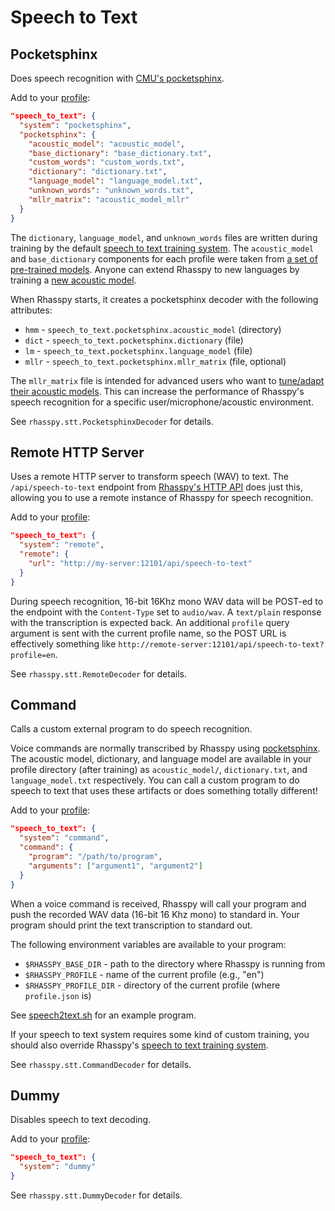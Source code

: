 # Speech to Text

## Pocketsphinx

Does speech recognition with [CMU's pocketsphinx](https://github.com/cmusphinx/pocketsphinx).

Add to your [profile](profiles.md):

```json
"speech_to_text": {
  "system": "pocketsphinx",
  "pocketsphinx": {
    "acoustic_model": "acoustic_model",
    "base_dictionary": "base_dictionary.txt",
    "custom_words": "custom_words.txt",
    "dictionary": "dictionary.txt",
    "language_model": "language_model.txt",
    "unknown_words": "unknown_words.txt",
    "mllr_matrix": "acoustic_model_mllr"
  }
}
```

The `dictionary`, `language_model`, and `unknown_words` files are written during training by the default [speech to text training system](training.md#how-it-works). The `acoustic_model` and `base_dictionary` components for each profile were taken from [a set of pre-trained models](https://sourceforge.net/projects/cmusphinx/files/Acoustic%20and%20Language%20Models/). Anyone can extend Rhasspy to new languages by training a [new acoustic model](https://cmusphinx.github.io/wiki/tutorialam).

When Rhasspy starts, it creates a pocketsphinx decoder with the following attributes:

* `hmm` - `speech_to_text.pocketsphinx.acoustic_model` (directory)
* `dict` - `speech_to_text.pocketsphinx.dictionary` (file)
* `lm` - `speech_to_text.pocketsphinx.language_model` (file)
* `mllr` - `speech_to_text.pocketsphinx.mllr_matrix` (file, optional)

The `mllr_matrix` file is intended for advanced users who want to [tune/adapt their acoustic models](https://cmusphinx.github.io/wiki/tutorialadapt). This can increase the performance of Rhasspy's speech recognition for a specific user/microphone/acoustic environment.

See `rhasspy.stt.PocketsphinxDecoder` for details.

## Remote HTTP Server

Uses a remote HTTP server to transform speech (WAV) to text.
The `/api/speech-to-text` endpoint from [Rhasspy's HTTP API](usage.md#http-api) does just this, allowing you to use a remote instance of Rhasspy for speech recognition.

Add to your [profile](profiles.md):

```json
"speech_to_text": {
  "system": "remote",
  "remote": {
    "url": "http://my-server:12101/api/speech-to-text"
  }
}
```

During speech recognition, 16-bit 16Khz mono WAV data will be POST-ed to the endpoint with the `Content-Type` set to `audio/wav`. A `text/plain` response with the transcription is expected back. An additional `profile` query argument is sent with the current profile name, so the POST URL is effectively something like `http://remote-server:12101/api/speech-to-text?profile=en`.

See `rhasspy.stt.RemoteDecoder` for details.

## Command

Calls a custom external program to do speech recognition.

Voice commands are normally transcribed by Rhasspy using [pocketsphinx](https://github.com/cmusphinx/pocketsphinx). The acoustic model, dictionary, and language model are available in your profile directory (after training) as `acoustic_model/`, `dictionary.txt`, and `language_model.txt` respectively. You can call a custom program to do speech to text that uses these artifacts or does something totally different!

Add to your [profile](profiles.md):

```json
"speech_to_text": {
  "system": "command",
  "command": {
    "program": "/path/to/program",
    "arguments": ["argument1", "argument2"]
  }
}
```

When a voice command is received, Rhasspy will call your program and push the recorded WAV data (16-bit 16 Khz mono) to standard in. Your program should print the text transcription to standard out.

The following environment variables are available to your program:

* `$RHASSPY_BASE_DIR` - path to the directory where Rhasspy is running from
* `$RHASSPY_PROFILE` - name of the current profile (e.g., "en")
* `$RHASSPY_PROFILE_DIR` - directory of the current profile (where `profile.json` is)

See [speech2text.sh](https://github.com/synesthesiam/rhasspy-hassio-addon/blob/master/bin/mock-commands/speech2text.sh) for an example program.

If your speech to text system requires some kind of custom training, you should also override Rhasspy's [speech to text training system](training.md#speech-to-text).

See `rhasspy.stt.CommandDecoder` for details.

## Dummy

Disables speech to text decoding.

Add to your [profile](profiles.md):

```json
"speech_to_text": {
  "system": "dummy"
}
```

See `rhasspy.stt.DummyDecoder` for details.
